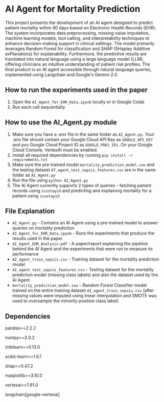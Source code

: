 # AI Agent for Mortality Prediction

This project presents the development of an AI agent designed to predict patient mortality within 90 days based on Electronic Health Records (EHR). The system incorporates data preprocessing, missing value imputation, machine learning models, tool calling, and interpretability techniques to enhance decision-making support in clinical settings. The model primarily leverages Random Forest for classification and SHAP (SHapley Additive exPlanations) for explainability. Furthermore, the predictive results are translated into natural language using a large language model (LLM), offering clinicians an intuitive understanding of patient risk profiles. The final product is an AI agent accessible through natural language queries, implemented using Langchain and Google's Gemini-2.0.

## How to run the experiments used in the paper
1. Open the `AI_Agent_for_EHR_Data.ipynb` locally or in Google Colab
2. Run each cell sequentially

## How to use the AI_Agent.py module
1. Make sure you have a .env file in the same folder as `AI_Agent.py`. Your .env file should contain your Google Cloud API Key as `GOOGLE_API_KEY` and you Google Cloud Project ID as `GOOGLE_PROJ_ID1`. On your Google Cloud Console, VertexAI must be enabled.
2. Install all required dependencies by running `pip install -r requirements.txt`
3. Make sure the pre-trained model `mortality_prediction_model.sav` and the testing dataset `AT_agent_test_sepsis_features.csv` are in the same folder as `AI_Agent.py`
4. Run the file using `python AI_Agent.py`
5. The AI Agent currently supports 2 types of queries - fetching patient records using `icustayid` and predicting and explaining mortality for a patient using `icustayid`

## File Explanation
* `AI_Agent.py` - Contains an AI Agent using a pre-trained model to answer queries on mortality prediction
* `AI_Agent_for_EHR_Data.ipynb` - Runs the experiments that produce the results used in the paper
* `AI_Agent_EHR_Analysis.pdf` - A paper/report explaining the pipeline behind the AI Agent and the experiments that were run to measure its performance
* `AI_agent_train_sepsis.csv` - Training dataset for the mortality prediction model
* `AI_agent_test_sepsis_features.csv` - Testing dataset for the mortality prediction model (missing class labels) and also the dataset used by the AI Agent
* `mortality_prediction_model.sav` - Random Forest Classifier model trained on the entire training dataset `AI_agent_train_sepsis.csv` (after missing values were imputed using linear interpolation and SMOTE was used to oversample the minority positive class label)

## Dependencies
pandas==2.2.2

numpy==2.0.2

imblearn==0.13.0

scikit-learn==1.6.1

shap==0.47.2

matplotlib==3.10.0

vertexai==1.91.0

langchain[google-vertexai]
